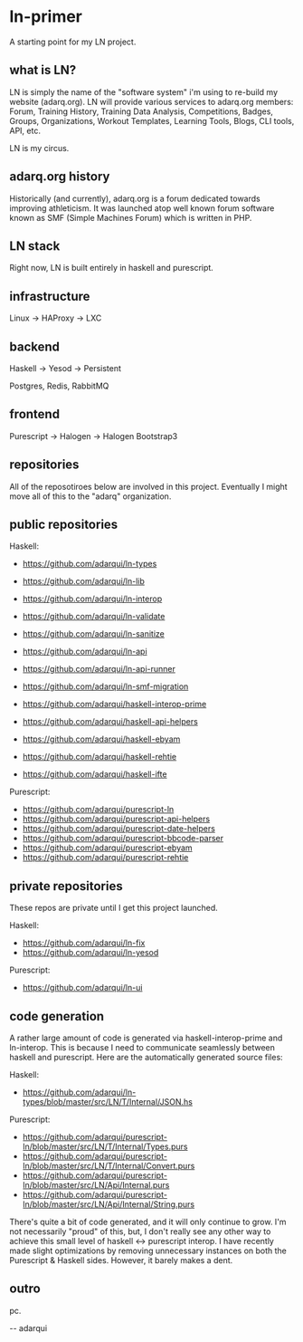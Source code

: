 # ln-primer

A starting point for my LN project.

## what is LN?

LN is simply the name of the "software system" i'm using to re-build my website (adarq.org). LN will
provide various services to adarq.org members: Forum, Training History, Training Data Analysis,
Competitions, Badges, Groups, Organizations, Workout Templates, Learning Tools, Blogs, CLI tools,
API, etc.

LN is my circus.

## adarq.org history

Historically (and currently), adarq.org is a forum dedicated towards improving athleticism. It
was launched atop well known forum software known as SMF (Simple Machines Forum) which is written
in PHP.

## LN stack

Right now, LN is built entirely in haskell and purescript.

## infrastructure

Linux -> HAProxy -> LXC

## backend

Haskell -> Yesod -> Persistent

Postgres, Redis, RabbitMQ

## frontend

Purescript -> Halogen -> Halogen Bootstrap3

## repositories

All of the reposotiroes below are involved in this project.  Eventually I might move all of this to the "adarq" organization.

## public repositories

Haskell:
- https://github.com/adarqui/ln-types
- https://github.com/adarqui/ln-lib
- https://github.com/adarqui/ln-interop
- https://github.com/adarqui/ln-validate
- https://github.com/adarqui/ln-sanitize
- https://github.com/adarqui/ln-api
- https://github.com/adarqui/ln-api-runner
- https://github.com/adarqui/ln-smf-migration

- https://github.com/adarqui/haskell-interop-prime
- https://github.com/adarqui/haskell-api-helpers
- https://github.com/adarqui/haskell-ebyam
- https://github.com/adarqui/haskell-rehtie
- https://github.com/adarqui/haskell-ifte

Purescript:
- https://github.com/adarqui/purescript-ln
- https://github.com/adarqui/purescript-api-helpers
- https://github.com/adarqui/purescript-date-helpers
- https://github.com/adarqui/purescript-bbcode-parser
- https://github.com/adarqui/purescript-ebyam
- https://github.com/adarqui/purescript-rehtie

## private repositories

These repos are private until I get this project launched.

Haskell:
- https://github.com/adarqui/ln-fix
- https://github.com/adarqui/ln-yesod

Purescript:
- https://github.com/adarqui/ln-ui

## code generation

A rather large amount of code is generated via haskell-interop-prime and ln-interop. This is because I need to communicate seamlessly
between haskell and purescript. Here are the automatically generated source files:

Haskell:
- https://github.com/adarqui/ln-types/blob/master/src/LN/T/Internal/JSON.hs

Purescript:
- https://github.com/adarqui/purescript-ln/blob/master/src/LN/T/Internal/Types.purs
- https://github.com/adarqui/purescript-ln/blob/master/src/LN/T/Internal/Convert.purs
- https://github.com/adarqui/purescript-ln/blob/master/src/LN/Api/Internal.purs
- https://github.com/adarqui/purescript-ln/blob/master/src/LN/Api/Internal/String.purs

There's quite a bit of code generated, and it will only continue to grow. I'm not necessarily "proud" of this, but, I don't really
see any other way to achieve this small level of haskell <-> purescript interop. I have recently made slight optimizations by
removing unnecessary instances on both the Purescript & Haskell sides. However, it barely makes a dent.

## outro

pc.

-- adarqui
